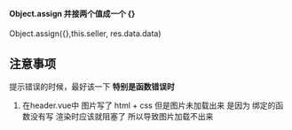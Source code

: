 #### Object.assign  并接两个值成一个 {}
Object.assign({},this.seller, res.data.data)

## 注意事项
提示错误的时候，最好该一下
**特别是函数错误时**
1. 在header.vue中 图片写了 html + css 但是图片未加载出来 是因为 绑定的函数没有写 渲染时应该就阻塞了 所以导致图片加载不出来
